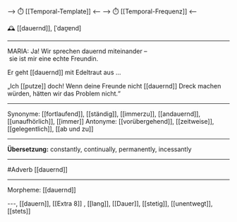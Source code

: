 --> ⏱️ [[Temporal-Template]] <--
--> ⏱️ [[Temporal-Frequenz]] <--

🕰️ [[dauernd]], [ˈdaʊ̯ɐnd]

---
MARIA: Ja! Wir sprechen dauernd miteinander – sie ist mir eine echte Freundin.  

Er geht [[dauernd]] mit Edeltraut aus ...  

 „Ich [[putze]] doch! Wenn deine Freunde nicht [[dauernd]] Dreck machen würden, hätten wir das Problem nicht.“ 

---
Synonyme: [[fortlaufend]], [[ständig]], [[immerzu]], [[andauernd]], [[unaufhörlich]], [[immer]]
Antonyme: [[vorübergehend]], [[zeitweise]], [[gelegentlich]], [[ab und zu]]

---
**Übersetzung:**
constantly, continually, permanently, incessantly

---
#Adverb [[dauernd]]

---
Morpheme:
[[dauernd]]

---, [[dauern]], [[Extra 8]]
, [[lang]], [[Dauer]], [[stetig]], [[unentwegt]], [[stets]]